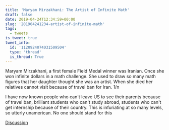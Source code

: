 ```yaml
---
title: 'Maryam Mirzakhani: The Artist of Infinite Math'
draft: false
date: 2019-04-24T12:34:59+00:00
slug: '201904241234-artist-of-infinite-math'
tags:
  - tweets
is_tweet: true
tweet_info:
  id: '1120924074031509504'
  type: 'thread'
  is_thread: True
---
```




Maryam Mirzakhani, a first female Field Medal winner was Iranian. Once she won infinite dollars in a math challenge. She used to draw so many math figures that her daughter thought she was an artist. When she died her relatives cannot visit because of travel ban for Iran. 1/n

I have now known people who can't leave US to see their parents because of travel ban, brilliant students who can't study abroad, students who can't get internship because of their country. This is infuriating at so many levels, so utterly unamerican. No one should stand for this

[Discussion](https://x.com/sytelus/status/1120924074031509504)
